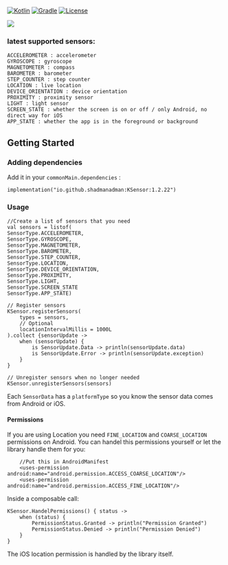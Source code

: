 [![Kotlin](https://img.shields.io/badge/Kotlin-2.1.20-blue.svg?style=flat-square&logo=kotlin)](https://kotlinlang.org/)
[![Gradle](https://img.shields.io/badge/Gradle-8.x-green.svg?style=flat-square&logo=gradle)](https://gradle.org/)
[![License](https://img.shields.io/badge/License-Apache_2.0-blue.svg)](https://opensource.org/licenses/Apache-2.0)

![](KSensor.jpg)

### latest supported sensors:

    ACCELEROMETER : accelerometer
    GYROSCOPE : gyroscope
    MAGNETOMETER : compass
    BAROMETER : barometer
    STEP_COUNTER : step counter    
    LOCATION : live location
    DEVICE_ORIENTATION : device orientation
    PROXIMITY : proximity sensor
    LIGHT : light sensor
    SCREEN_STATE : whether the screen is on or off / only Android, no direct way for iOS
    APP_STATE : whether the app is in the foreground or background

<!-- GETTING STARTED -->
## Getting Started
### Adding dependencies
Add it in your `commonMain.dependencies` :

  ```
  implementation("io.github.shadmanadman:KSensor:1.2.22")
  ```

### Usage
```
//Create a list of sensors that you need
val sensors = listof(
SensorType.ACCELEROMETER,
SensorType.GYROSCOPE,
SensorType.MAGNETOMETER,
SensorType.BAROMETER,
SensorType.STEP_COUNTER,
SensorType.LOCATION,
SensorType.DEVICE_ORIENTATION,
SensorType.PROXIMITY,
SensorType.LIGHT,
SensorType.SCREEN_STATE
SensorType.APP_STATE)

// Register sensors
KSensor.registerSensors(
    types = sensors,
    // Optional
    locationIntervalMillis = 1000L
).collect {sensorUpdate ->
    when (sensorUpdate) {
        is SensorUpdate.Data -> println(sensorUpdate.data)
        is SensorUpdate.Error -> println(sensorUpdate.exception)
    }
}

// Unregister sensors when no longer needed
KSensor.unregisterSensors(sensors)
```
Each `SensorData` has a `platformType` so you know the sensor data comes from Android or iOS.

#### Permissions
If you are using Location you need `FINE_LOCATION` and `COARSE_LOCATION` permissions on Android. You can handel this permissions yourself or let the library handle them for you:
```
    //Put this in AndroidManifest
    <uses-permission android:name="android.permission.ACCESS_COARSE_LOCATION"/>
    <uses-permission android:name="android.permission.ACCESS_FINE_LOCATION"/>
```
Inside a composable call:
```
KSensor.HandelPermissions() { status ->
    when (status) {
        PermissionStatus.Granted -> println("Permission Granted")
        PermissionStatus.Denied -> println("Permission Denied")
    }
}
```
The iOS location permission is handled by the library itself.



